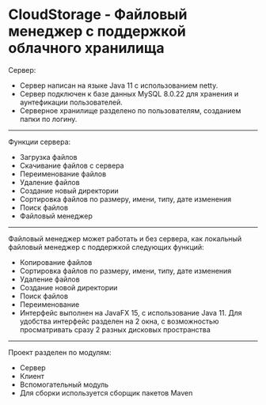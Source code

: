 # CloudStorage - Файловый менеджер с поддержкой облачного хранилища
Сервер:
- Сервер написан на языке Java 11 с использованием netty. 
- Сервер подключен к базе данных MySQL 8.0.22 для хранения и аунтефикации пользователей. 
- Серверное хранилище разделено по пользователям, созданием папки по логину.
----------
Функции сервера:
- Загрузка файлов
- Скачивание файлов с сервера
- Переименование файлов
- Удаление файлов
- Создание новый директории
- Сортировка файлов по размеру, имени, типу, дате изменения
- Поиск файлов
- Файловый менеджер
----------
Файловый менеджер может работать и без сервера, как локальный файловый менеджер с поддержкой следующих функций:

- Копирование файлов
- Сортировка файлов по размеру, имени, типу, дате изменения
- Удаление файлов
- Создание новой директории
- Поиск файлов
- Переименование
- Интерфейс выполнен на JavaFX 15, с использование Java 11. Для удобства интерфейс разделен на 2 окна, с возможностью просматривать сразу 2 разных дисковых пространства
----------
Проект разделен по модулям:
- Сервер
- Клиент
- Вспомогательный модуль
- Для сборки используется сборщик пакетов Maven
